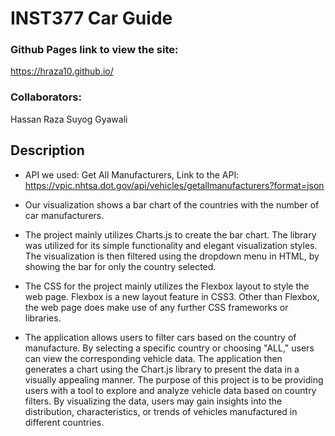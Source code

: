 # INST377 Car Guide

### Github Pages link to view the site:
https://hraza10.github.io/

### Collaborators:
Hassan Raza
Suyog Gyawali

## Description

- API we used: Get All Manufacturers, 
  Link to the API: https://vpic.nhtsa.dot.gov/api/vehicles/getallmanufacturers?format=json

- Our visualization shows a bar chart of the countries with the number of car manufacturers.

- The project mainly utilizes Charts.js to create the bar chart. The library was utilized for its simple functionality and elegant visualization styles. The visualization is then filtered using the dropdown menu in HTML, by showing the bar for only the country selected.

- The CSS for the project mainly utilizes the Flexbox layout to style the web page. Flexbox is a new layout feature in CSS3. Other than Flexbox, the web page does make use of any further CSS frameworks or libraries.

- The application allows users to filter cars based on the country of manufacture. By selecting a specific country or choosing "ALL," users  can view the corresponding vehicle data. The application then generates a chart using the Chart.js library to present the data in a   visually appealing manner. The purpose of this project is to be providing users with a tool to explore and analyze vehicle data based on   country filters. By visualizing the data, users may gain insights into the distribution, characteristics, or trends of vehicles manufactured  in different countries.
